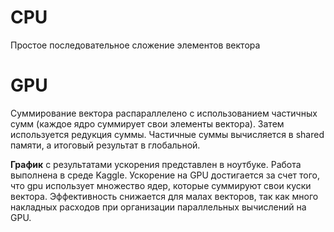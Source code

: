 # CPU 

Простое последовательное сложение элементов вектора

# GPU 

Суммирование вектора распараллелено с использованием частичных сумм (каждое ядро суммирует свои элементы вектора).
Затем используется редукция суммы. Частичные суммы вычисляется в shared памяти, а итоговый результат в глобальной.

**График** с результатами ускорения представлен в ноутбуке. Работа выполнена в среде Kaggle. 
Ускорение на GPU достигается за счет того, что gpu использует множество ядер, которые суммируют свои куски вектора. 
Эффективность снижается для малах векторов, так как много накладных расходов при организации параллельных вычислений на GPU. 
